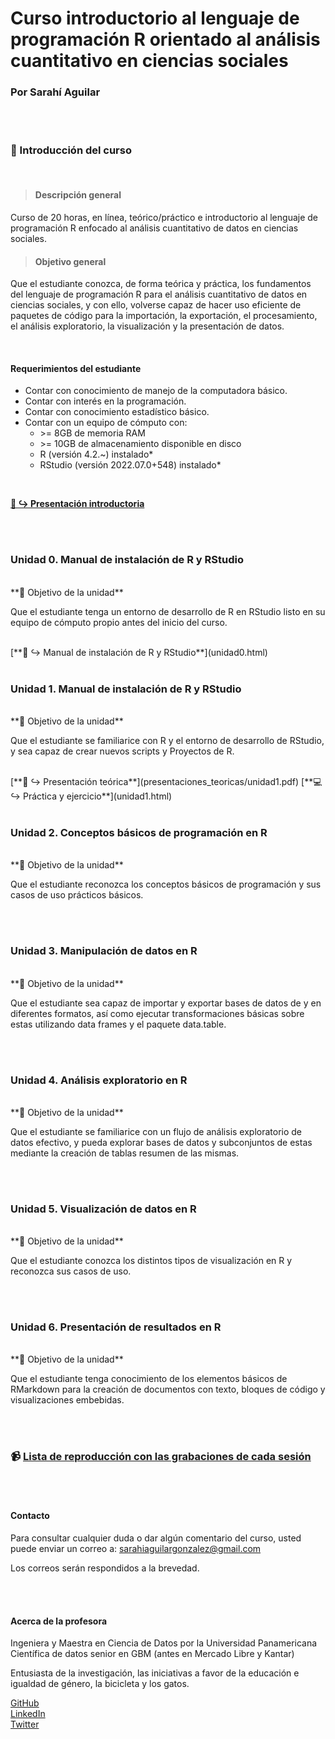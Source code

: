 # Curso introductorio al lenguaje de programación R orientado al análisis cuantitativo en ciencias sociales
### Por Sarahí Aguilar

<br/>

<!-- ------------------------ Introducción del curso ----------------------- -->

<br/>

### **🏁 Introducción del curso**

<br/>

> #### **Descripción general**  
Curso de 20 horas, en línea, teórico/práctico e introductorio al lenguaje de programación R enfocado al análisis cuantitativo de datos en ciencias sociales.

> #### **Objetivo general**  
Que el estudiante conozca, de forma teórica y práctica, los fundamentos del lenguaje de programación R para el análisis cuantitativo de datos en ciencias sociales, y con ello, volverse capaz de hacer uso eficiente de paquetes de código para la importación, la exportación, el procesamiento, el análisis exploratorio, la visualización y la presentación de datos. 

<br/>

#### **Requerimientos del estudiante**  
* Contar con conocimiento de manejo de la computadora básico.
* Contar con interés en la programación.
* Contar con conocimiento estadístico básico.
* Contar con un equipo de cómputo con:
    + \>= 8GB de memoria RAM
    + \>= 10GB de almacenamiento disponible en disco
    + R (versión 4.2.~) instalado*
    + RStudio (versión 2022.07.0+548) instalado*

<br/>

[**👋 ↪ Presentación introductoria**](presentaciones_teoricas/intro.pdf)  


<br/>

<!-- ------------------------------- Unidad 0 ------------------------------ -->

<br/>

### **Unidad 0. Manual de instalación de R y RStudio**

<br/>
**🚀 Objetivo de la unidad**

Que el estudiante tenga un entorno de desarrollo de R en RStudio listo en su equipo de cómputo propio antes del inicio del curso.

<br/>
[**🔧 ↪ Manual de instalación de R y RStudio**](unidad0.html)  

<br/>

<!-- ------------------------------- Unidad 1 ------------------------------ -->

<br/>

### **Unidad 1. Manual de instalación de R y RStudio**

<br/>
**🚀 Objetivo de la unidad**

Que el estudiante se familiarice con R y el entorno de desarrollo de RStudio, y sea capaz de crear nuevos scripts y Proyectos de R.

<br/>
[**📖 ↪ Presentación teórica**](presentaciones_teoricas/unidad1.pdf)  
[**💻 ↪ Práctica y ejercicio**](unidad1.html)  

<br/>

<!-- ------------------------------- Unidad 2 ------------------------------ -->

<br/>

### **Unidad 2. Conceptos básicos de programación en R**

<br/>
**🚀 Objetivo de la unidad**

Que el estudiante reconozca los conceptos básicos de programación y sus casos de uso prácticos básicos.

<br/>

<!-- ------------------------------- Unidad 3 ------------------------------ -->

<br/>

### **Unidad 3. Manipulación de datos en R**

<br/>
**🚀 Objetivo de la unidad**

Que el estudiante sea capaz de importar y exportar bases de datos de y en diferentes formatos, así como ejecutar transformaciones básicas sobre estas utilizando data frames y el paquete data.table. 

<br/>

<!-- ------------------------------- Unidad 4 ------------------------------ -->

<br/>

### **Unidad 4. Análisis exploratorio en R**

<br/>
**🚀 Objetivo de la unidad**

Que el estudiante se familiarice con un flujo de análisis exploratorio de datos efectivo, y pueda explorar bases de datos y subconjuntos de estas mediante la creación de tablas resumen de las mismas.  

<br/>

<!-- ------------------------------- Unidad 5 ------------------------------ -->

<br/>

### **Unidad 5. Visualización de datos en R**

<br/>
**🚀 Objetivo de la unidad**

Que el estudiante conozca los distintos tipos de visualización en R y reconozca sus casos de uso. 

<br/>

<!-- ------------------------------- Unidad 6 ------------------------------ -->

<br/>

### **Unidad 6. Presentación de resultados en R**

<br/>
**🚀 Objetivo de la unidad**

Que el estudiante tenga conocimiento de los elementos básicos de RMarkdown para la creación de documentos con texto, bloques de código y visualizaciones embebidas. 

<br/>

<!-- ---------- Lista de reproducción con las grabaciones de cada ---------- -->

<br/>

### 📹 [Lista de reproducción con las grabaciones de cada sesión](https://www.youtube.com/playlist?list=PLyLpFKjdn75ONuc1JiF3IT7SFLOaP8Din)

<br/>

<!-- ------------------------------- Contacto ------------------------------ -->

<br/>

#### **Contacto**

Para consultar cualquier duda o dar algún comentario del curso, usted puede enviar un correo a: sarahiaguilargonzalez@gmail.com

Los correos serán respondidos a la brevedad. 

<br/>

<!-- ------------------------ Acerca de la profesora ----------------------- -->

<br/>

#### **Acerca de la profesora**

Ingeniera y Maestra en Ciencia de Datos por la Universidad Panamericana  
Científica de datos senior en GBM (antes en Mercado Libre y Kantar) 

Entusiasta de la investigación, las iniciativas a favor de la educación e igualdad de género, la bicicleta y los gatos. 

[GitHub](https://github.com/sarahiaguilar)  
[LinkedIn](https://www.linkedin.com/in/sarahi-aguilar/)  
[Twitter](https://twitter.com/svrvhi)  
